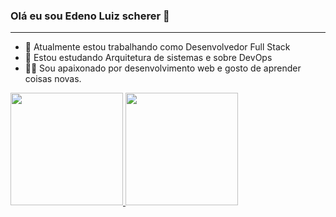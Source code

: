 ### Olá eu sou **Edeno Luiz scherer** 👋

---

- 🔭 Atualmente estou trabalhando como Desenvolvedor Full Stack
- 🌱 Estou estudando Arquitetura de sistemas e sobre DevOps
- 👨‍💻 Sou apaixonado por desenvolvimento web e gosto de aprender coisas novas.
<div>
  <a href="https://github.com/rodrigobaroni">
    <img height="180em" src="https://github-readme-stats.vercel.app/api?username=edenoscherer&show_icons=true&theme=radical&include_all_commits=true&count_private=true"/>
    <img height="180em" src="https://github-readme-stats.vercel.app/api/top-langs/?username=edenoscherer&layout=compact&langs_count=8&theme=radical&hide=css"/>
    </a>
</div>
